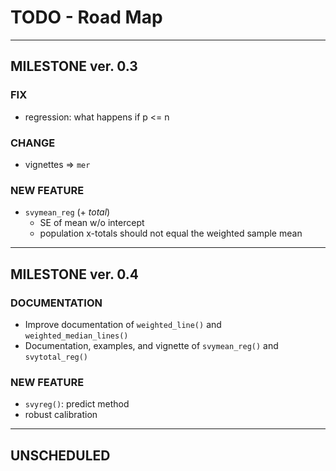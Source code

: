 # TODO - Road Map

---

## MILESTONE ver. 0.3

### FIX

* regression: what happens if p <= n

### CHANGE

* vignettes => `mer`

### NEW FEATURE

* `svymean_reg` (+ _total_)
    - SE of mean w/o intercept
    - population x-totals should not equal the weighted sample mean

---

## MILESTONE ver. 0.4

### DOCUMENTATION

* Improve documentation of `weighted_line()`  and  `weighted_median_lines()`
* Documentation, examples, and vignette of `svymean_reg()` and `svytotal_reg()`

### NEW FEATURE

* `svyreg()`: predict method
* robust calibration

---

## UNSCHEDULED

